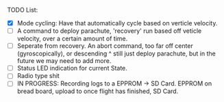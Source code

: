 TODO List:
- [x] Mode cycling: Have that automatically cycle based on verticle velocity.
- [ ] A command to deploy parachute, 'recovery' run based off veticle velocity, over a certain amount of time.
- [ ] Seperate from recovery. An abort command, too far off center (gyroscopically), or descending ^ still just deploy parachute, but in the future we may need to add more.
- [ ] Status LED indication for current State.
- [ ] Radio type shit
- [ ] IN PROGRESS: Recording logs to a EPPROM -> SD Card. EPPROM on bread board, upload to once flight has finished, SD Card.
